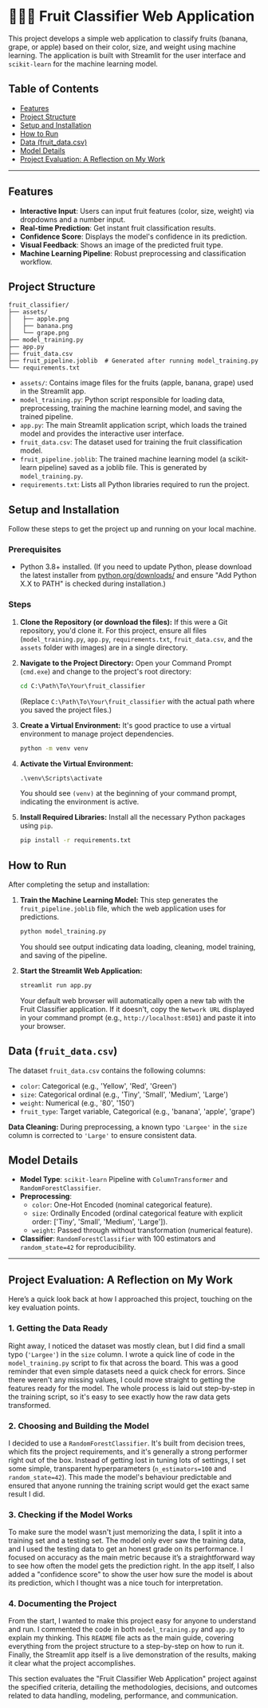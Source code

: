# 🍎🍌🍇 Fruit Classifier Web Application

This project develops a simple web application to classify fruits (banana, grape, or apple) based on their color, size, and weight using machine learning. The application is built with Streamlit for the user interface and `scikit-learn` for the machine learning model.

## Table of Contents

- [Features](#features)
- [Project Structure](#project-structure)
- [Setup and Installation](#setup-and-installation)
- [How to Run](#how-to-run)
- [Data (fruit_data.csv)](#data-fruit_datacsv)
- [Model Details](#model-details)
- [Project Evaluation: A Reflection on My Work](#project-evaluation-a-reflection-on-my-work)

---

## Features

-   **Interactive Input**: Users can input fruit features (color, size, weight) via dropdowns and a number input.
-   **Real-time Prediction**: Get instant fruit classification results.
-   **Confidence Score**: Displays the model's confidence in its prediction.
-   **Visual Feedback**: Shows an image of the predicted fruit type.
-   **Machine Learning Pipeline**: Robust preprocessing and classification workflow.

## Project Structure

```
fruit_classifier/
├── assets/
│   ├── apple.png
│   ├── banana.png
│   └── grape.png
├── model_training.py
├── app.py
├── fruit_data.csv
├── fruit_pipeline.joblib  # Generated after running model_training.py
└── requirements.txt
```

-   `assets/`: Contains image files for the fruits (apple, banana, grape) used in the Streamlit app.
-   `model_training.py`: Python script responsible for loading data, preprocessing, training the machine learning model, and saving the trained pipeline.
-   `app.py`: The main Streamlit application script, which loads the trained model and provides the interactive user interface.
-   `fruit_data.csv`: The dataset used for training the fruit classification model.
-   `fruit_pipeline.joblib`: The trained machine learning model (a scikit-learn pipeline) saved as a joblib file. This is generated by `model_training.py`.
-   `requirements.txt`: Lists all Python libraries required to run the project.

## Setup and Installation

Follow these steps to get the project up and running on your local machine.

### Prerequisites

-   Python 3.8+ installed.
    (If you need to update Python, please download the latest installer from [python.org/downloads/](https://www.python.org/downloads/) and ensure "Add Python X.X to PATH" is checked during installation.)

### Steps

1.  **Clone the Repository (or download the files):**
    If this were a Git repository, you'd clone it. For this project, ensure all files (`model_training.py`, `app.py`, `requirements.txt`, `fruit_data.csv`, and the `assets` folder with images) are in a single directory.

2.  **Navigate to the Project Directory:**
    Open your Command Prompt (`cmd.exe`) and change to the project's root directory:
    ```cmd
    cd C:\Path\To\Your\fruit_classifier
    ```
    (Replace `C:\Path\To\Your\fruit_classifier` with the actual path where you saved the project files.)

3.  **Create a Virtual Environment:**
    It's good practice to use a virtual environment to manage project dependencies.
    ```cmd
    python -m venv venv
    ```

4.  **Activate the Virtual Environment:**
    ```cmd
    .\venv\Scripts\activate
    ```
    You should see `(venv)` at the beginning of your command prompt, indicating the environment is active.

5.  **Install Required Libraries:**
    Install all the necessary Python packages using `pip`.
    ```cmd
    pip install -r requirements.txt
    ```

## How to Run

After completing the setup and installation:

1.  **Train the Machine Learning Model:**
    This step generates the `fruit_pipeline.joblib` file, which the web application uses for predictions.
    ```cmd
    python model_training.py
    ```
    You should see output indicating data loading, cleaning, model training, and saving of the pipeline.

2.  **Start the Streamlit Web Application:**
    ```cmd
    streamlit run app.py
    ```
    Your default web browser will automatically open a new tab with the Fruit Classifier application. If it doesn't, copy the `Network URL` displayed in your command prompt (e.g., `http://localhost:8501`) and paste it into your browser.

## Data (`fruit_data.csv`)

The dataset `fruit_data.csv` contains the following columns:

-   `color`: Categorical (e.g., 'Yellow', 'Red', 'Green')
-   `size`: Categorical ordinal (e.g., 'Tiny', 'Small', 'Medium', 'Large')
-   `weight`: Numerical (e.g., '80', '150')
-   `fruit_type`: Target variable, Categorical (e.g., 'banana', 'apple', 'grape')

**Data Cleaning:**
During preprocessing, a known typo `'Largee'` in the `size` column is corrected to `'Large'` to ensure consistent data.

## Model Details

-   **Model Type**: `scikit-learn` Pipeline with `ColumnTransformer` and `RandomForestClassifier`.
-   **Preprocessing**:
    -   `color`: One-Hot Encoded (nominal categorical feature).
    -   `size`: Ordinally Encoded (ordinal categorical feature with explicit order: ['Tiny', 'Small', 'Medium', 'Large']).
    -   `weight`: Passed through without transformation (numerical feature).
-   **Classifier**: `RandomForestClassifier` with 100 estimators and `random_state=42` for reproducibility.

---

## Project Evaluation: A Reflection on My Work

Here’s a quick look back at how I approached this project, touching on the key evaluation points.

### 1. Getting the Data Ready
Right away, I noticed the dataset was mostly clean, but I did find a small typo (`'Largee'`) in the `size` column. I wrote a quick line of code in the `model_training.py` script to fix that across the board. This was a good reminder that even simple datasets need a quick check for errors. Since there weren't any missing values, I could move straight to getting the features ready for the model. The whole process is laid out step-by-step in the training script, so it's easy to see exactly how the raw data gets transformed.

### 2. Choosing and Building the Model
I decided to use a `RandomForestClassifier`. It's built from decision trees, which fits the project requirements, and it's generally a strong performer right out of the box. Instead of getting lost in tuning lots of settings, I set some simple, transparent hyperparameters (`n_estimators=100` and `random_state=42`). This made the model's behaviour predictable and ensured that anyone running the training script would get the exact same result I did.

### 3. Checking if the Model Works
To make sure the model wasn't just memorizing the data, I split it into a training set and a testing set. The model only ever saw the training data, and I used the testing data to get an honest grade on its performance. I focused on accuracy as the main metric because it’s a straightforward way to see how often the model gets the prediction right. In the app itself, I also added a "confidence score" to show the user how sure the model is about its prediction, which I thought was a nice touch for interpretation.

### 4. Documenting the Project
From the start, I wanted to make this project easy for anyone to understand and run. I commented the code in both `model_training.py` and `app.py` to explain my thinking. This `README` file acts as the main guide, covering everything from the project structure to a step-by-step on how to run it. Finally, the Streamlit app itself is a live demonstration of the results, making it clear what the project accomplishes.

This section evaluates the "Fruit Classifier Web Application" project against the specified criteria, detailing the methodologies, decisions, and outcomes related to data handling, modeling, performance, and communication.